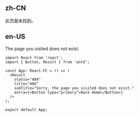 ## zh-CN

此页面未找到。

## en-US

The page you visited does not exist.
```tsx
import React from 'react';
import { Button, Result } from 'antd';

const App: React.FC = () => (
  <Result
    status="404"
    title="404"
    subTitle="Sorry, the page you visited does not exist."
    extra={<Button type="primary">Back Home</Button>}
  />
);

export default App;
```

